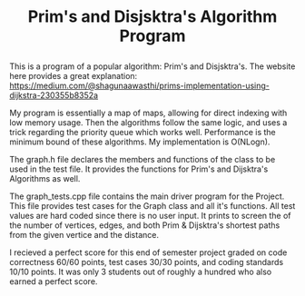 # <p align="center">Prim's and Disjsktra's Algorithm Program<p>


This is a program of a popular algorithm: Prim's and Disjsktra's. The website here provides a great explanation: https://medium.com/@shagunaawasthi/prims-implementation-using-dijkstra-230355b8352a

My program is essentially a map of maps, allowing for direct indexing with low memory usage. Then the algorithms follow the same logic, and uses a trick regarding the priority queue which works well. Performance is the minimum bound of these algorithms. My implementation is O(NLogn). 

The graph.h file declares the members and functions of the class to be used in the test file. It provides the functions for Prim's and Dijsktra's Algorithms as well.

The graph_tests.cpp file contains the main driver program for the Project. This file provides test cases for the Graph class and all it's functions. All test values are hard coded since there is no user input. It prints to screen the of the number of vertices, edges, and both Prim & Dijsktra's shortest paths from the given vertice and the distance.

I recieved a perfect score for this end of semester project graded on code correctness 60/60 points, test cases 30/30 points, and coding standards 10/10 points. It was only 3 students out of roughly a hundred who also earned a perfect score. 
